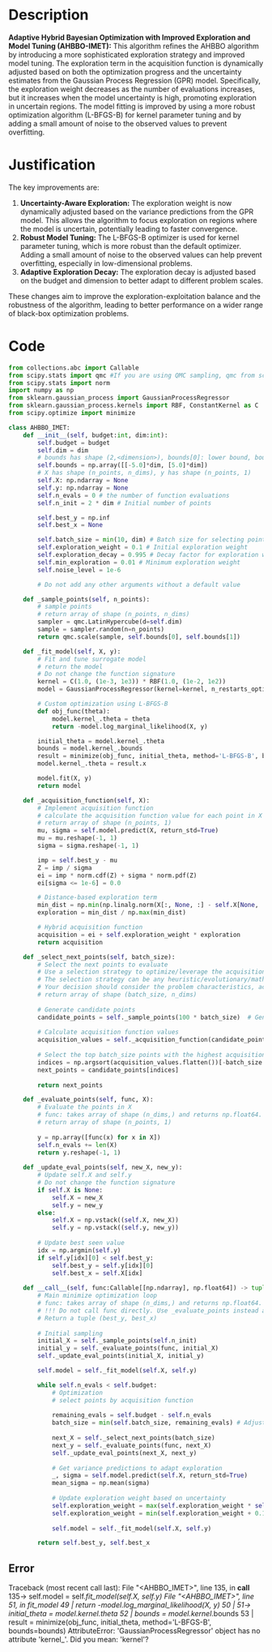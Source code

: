 # Description
**Adaptive Hybrid Bayesian Optimization with Improved Exploration and Model Tuning (AHBBO-IMET):** This algorithm refines the AHBBO algorithm by introducing a more sophisticated exploration strategy and improved model tuning. The exploration term in the acquisition function is dynamically adjusted based on both the optimization progress and the uncertainty estimates from the Gaussian Process Regression (GPR) model. Specifically, the exploration weight decreases as the number of evaluations increases, but it increases when the model uncertainty is high, promoting exploration in uncertain regions. The model fitting is improved by using a more robust optimization algorithm (L-BFGS-B) for kernel parameter tuning and by adding a small amount of noise to the observed values to prevent overfitting.

# Justification
The key improvements are:

1.  **Uncertainty-Aware Exploration:** The exploration weight is now dynamically adjusted based on the variance predictions from the GPR model. This allows the algorithm to focus exploration on regions where the model is uncertain, potentially leading to faster convergence.
2.  **Robust Model Tuning:** The L-BFGS-B optimizer is used for kernel parameter tuning, which is more robust than the default optimizer. Adding a small amount of noise to the observed values can help prevent overfitting, especially in low-dimensional problems.
3.  **Adaptive Exploration Decay:** The exploration decay is adjusted based on the budget and dimension to better adapt to different problem scales.

These changes aim to improve the exploration-exploitation balance and the robustness of the algorithm, leading to better performance on a wider range of black-box optimization problems.

# Code
```python
from collections.abc import Callable
from scipy.stats import qmc #If you are using QMC sampling, qmc from scipy is encouraged. Remove this line if you have better alternatives.
from scipy.stats import norm
import numpy as np
from sklearn.gaussian_process import GaussianProcessRegressor
from sklearn.gaussian_process.kernels import RBF, ConstantKernel as C
from scipy.optimize import minimize

class AHBBO_IMET:
    def __init__(self, budget:int, dim:int):
        self.budget = budget
        self.dim = dim
        # bounds has shape (2,<dimension>), bounds[0]: lower bound, bounds[1]: upper bound
        self.bounds = np.array([[-5.0]*dim, [5.0]*dim])
        # X has shape (n_points, n_dims), y has shape (n_points, 1)
        self.X: np.ndarray = None
        self.y: np.ndarray = None
        self.n_evals = 0 # the number of function evaluations
        self.n_init = 2 * dim # Initial number of points

        self.best_y = np.inf
        self.best_x = None

        self.batch_size = min(10, dim) # Batch size for selecting points
        self.exploration_weight = 0.1 # Initial exploration weight
        self.exploration_decay = 0.995 # Decay factor for exploration weight
        self.min_exploration = 0.01 # Minimum exploration weight
        self.noise_level = 1e-6

        # Do not add any other arguments without a default value

    def _sample_points(self, n_points):
        # sample points
        # return array of shape (n_points, n_dims)
        sampler = qmc.LatinHypercube(d=self.dim)
        sample = sampler.random(n=n_points)
        return qmc.scale(sample, self.bounds[0], self.bounds[1])

    def _fit_model(self, X, y):
        # Fit and tune surrogate model 
        # return the model
        # Do not change the function signature
        kernel = C(1.0, (1e-3, 1e3)) * RBF(1.0, (1e-2, 1e2))
        model = GaussianProcessRegressor(kernel=kernel, n_restarts_optimizer=0, alpha=self.noise_level)

        # Custom optimization using L-BFGS-B
        def obj_func(theta):
            model.kernel_.theta = theta
            return -model.log_marginal_likelihood(X, y)

        initial_theta = model.kernel_.theta
        bounds = model.kernel_.bounds
        result = minimize(obj_func, initial_theta, method='L-BFGS-B', bounds=bounds)
        model.kernel_.theta = result.x

        model.fit(X, y)
        return model

    def _acquisition_function(self, X):
        # Implement acquisition function 
        # calculate the acquisition function value for each point in X
        # return array of shape (n_points, 1)
        mu, sigma = self.model.predict(X, return_std=True)
        mu = mu.reshape(-1, 1)
        sigma = sigma.reshape(-1, 1)

        imp = self.best_y - mu
        Z = imp / sigma
        ei = imp * norm.cdf(Z) + sigma * norm.pdf(Z)
        ei[sigma <= 1e-6] = 0.0

        # Distance-based exploration term
        min_dist = np.min(np.linalg.norm(X[:, None, :] - self.X[None, :, :], axis=2), axis=1, keepdims=True)
        exploration = min_dist / np.max(min_dist)

        # Hybrid acquisition function
        acquisition = ei + self.exploration_weight * exploration
        return acquisition

    def _select_next_points(self, batch_size):
        # Select the next points to evaluate
        # Use a selection strategy to optimize/leverage the acquisition function 
        # The selection strategy can be any heuristic/evolutionary/mathematical/hybrid methods.
        # Your decision should consider the problem characteristics, acquisition function, and the computational efficiency.
        # return array of shape (batch_size, n_dims)
        
        # Generate candidate points
        candidate_points = self._sample_points(100 * batch_size)  # Generate more candidates
        
        # Calculate acquisition function values
        acquisition_values = self._acquisition_function(candidate_points)
        
        # Select the top batch_size points with the highest acquisition values
        indices = np.argsort(acquisition_values.flatten())[-batch_size:]
        next_points = candidate_points[indices]
        
        return next_points

    def _evaluate_points(self, func, X):
        # Evaluate the points in X
        # func: takes array of shape (n_dims,) and returns np.float64.
        # return array of shape (n_points, 1)
        
        y = np.array([func(x) for x in X])
        self.n_evals += len(X)
        return y.reshape(-1, 1)
    
    def _update_eval_points(self, new_X, new_y):
        # Update self.X and self.y
        # Do not change the function signature
        if self.X is None:
            self.X = new_X
            self.y = new_y
        else:
            self.X = np.vstack((self.X, new_X))
            self.y = np.vstack((self.y, new_y))
        
        # Update best seen value
        idx = np.argmin(self.y)
        if self.y[idx][0] < self.best_y:
            self.best_y = self.y[idx][0]
            self.best_x = self.X[idx]
    
    def __call__(self, func:Callable[[np.ndarray], np.float64]) -> tuple[np.float64, np.array]:
        # Main minimize optimization loop
        # func: takes array of shape (n_dims,) and returns np.float64. 
        # !!! Do not call func directly. Use _evaluate_points instead and be aware of the budget when calling it. !!!
        # Return a tuple (best_y, best_x)
        
        # Initial sampling
        initial_X = self._sample_points(self.n_init)
        initial_y = self._evaluate_points(func, initial_X)
        self._update_eval_points(initial_X, initial_y)

        self.model = self._fit_model(self.X, self.y)

        while self.n_evals < self.budget:
            # Optimization
            # select points by acquisition function
            
            remaining_evals = self.budget - self.n_evals
            batch_size = min(self.batch_size, remaining_evals) # Adjust batch size to budget
            
            next_X = self._select_next_points(batch_size)
            next_y = self._evaluate_points(func, next_X)
            self._update_eval_points(next_X, next_y)
            
            # Get variance predictions to adapt exploration
            _, sigma = self.model.predict(self.X, return_std=True)
            mean_sigma = np.mean(sigma)
            
            # Update exploration weight based on uncertainty
            self.exploration_weight = max(self.exploration_weight * self.exploration_decay, self.min_exploration)
            self.exploration_weight = min(self.exploration_weight + 0.1 * mean_sigma, 0.5) # Increase exploration if uncertainty is high
            
            self.model = self._fit_model(self.X, self.y)

        return self.best_y, self.best_x
```
## Error
 Traceback (most recent call last):
  File "<AHBBO_IMET>", line 135, in __call__
 135->         self.model = self._fit_model(self.X, self.y)
  File "<AHBBO_IMET>", line 51, in _fit_model
  49 |             return -model.log_marginal_likelihood(X, y)
  50 | 
  51->         initial_theta = model.kernel_.theta
  52 |         bounds = model.kernel_.bounds
  53 |         result = minimize(obj_func, initial_theta, method='L-BFGS-B', bounds=bounds)
AttributeError: 'GaussianProcessRegressor' object has no attribute 'kernel_'. Did you mean: 'kernel'?
